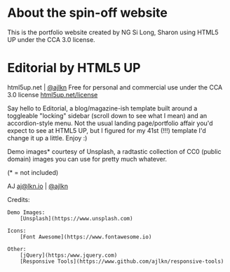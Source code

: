 # About the spin-off website
This is the portfolio website created by NG Si Long, Sharon using HTML5 UP under the CCA 3.0 license.

# Editorial by HTML5 UP
html5up.net | [@ajlkn](https://twitter.com/ajlkn)
Free for personal and commercial use under the CCA 3.0 license [html5up.net/license](https://www.html5up.net/license)


Say hello to Editorial, a blog/magazine-ish template built around a toggleable "locking"
sidebar (scroll down to see what I mean) and an accordion-style menu. Not the usual landing
page/portfolio affair you'd expect to see at HTML5 UP, but I figured for my 41st (!!!)
template I'd change it up a little. Enjoy :)

Demo images* courtesy of Unsplash, a radtastic collection of CC0 (public domain) images
you can use for pretty much whatever.

(* = not included)

AJ
[aj@lkn.io](https://www.aj@lkn.io) | [@ajlkn](https://twitter.com/ajlkn)


Credits:

	Demo Images:
		[Unsplash](https://www.unsplash.com)

	Icons:
		[Font Awesome](https://www.fontawesome.io)

	Other:
		[jQuery](https:/www.jquery.com)
		[Responsive Tools](https://www.github.com/ajlkn/responsive-tools)